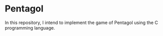 # Pentagol
In this repository, I intend to implement the game of Pentagol using the C programming language.
